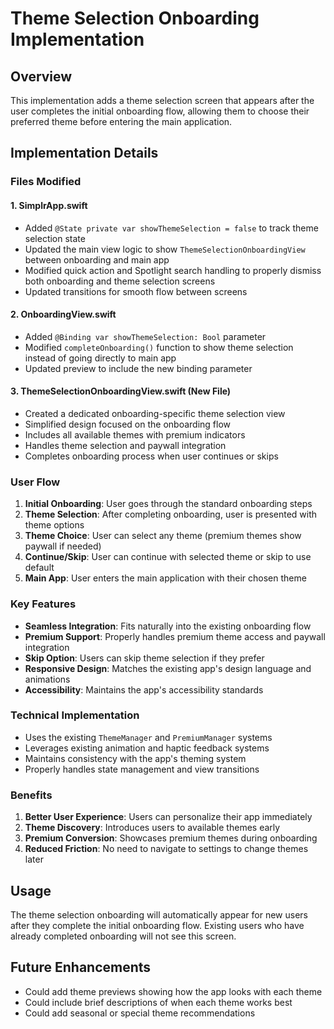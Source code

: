 # Theme Selection Onboarding Implementation

## Overview
This implementation adds a theme selection screen that appears after the user completes the initial onboarding flow, allowing them to choose their preferred theme before entering the main application.

## Implementation Details

### Files Modified

#### 1. SimplrApp.swift
- Added `@State private var showThemeSelection = false` to track theme selection state
- Updated the main view logic to show `ThemeSelectionOnboardingView` between onboarding and main app
- Modified quick action and Spotlight search handling to properly dismiss both onboarding and theme selection screens
- Updated transitions for smooth flow between screens

#### 2. OnboardingView.swift
- Added `@Binding var showThemeSelection: Bool` parameter
- Modified `completeOnboarding()` function to show theme selection instead of going directly to main app
- Updated preview to include the new binding parameter

#### 3. ThemeSelectionOnboardingView.swift (New File)
- Created a dedicated onboarding-specific theme selection view
- Simplified design focused on the onboarding flow
- Includes all available themes with premium indicators
- Handles theme selection and paywall integration
- Completes onboarding process when user continues or skips

### User Flow

1. **Initial Onboarding**: User goes through the standard onboarding steps
2. **Theme Selection**: After completing onboarding, user is presented with theme options
3. **Theme Choice**: User can select any theme (premium themes show paywall if needed)
4. **Continue/Skip**: User can continue with selected theme or skip to use default
5. **Main App**: User enters the main application with their chosen theme

### Key Features

- **Seamless Integration**: Fits naturally into the existing onboarding flow
- **Premium Support**: Properly handles premium theme access and paywall integration
- **Skip Option**: Users can skip theme selection if they prefer
- **Responsive Design**: Matches the existing app's design language and animations
- **Accessibility**: Maintains the app's accessibility standards

### Technical Implementation

- Uses the existing `ThemeManager` and `PremiumManager` systems
- Leverages existing animation and haptic feedback systems
- Maintains consistency with the app's theming system
- Properly handles state management and view transitions

### Benefits

1. **Better User Experience**: Users can personalize their app immediately
2. **Theme Discovery**: Introduces users to available themes early
3. **Premium Conversion**: Showcases premium themes during onboarding
4. **Reduced Friction**: No need to navigate to settings to change themes later

## Usage

The theme selection onboarding will automatically appear for new users after they complete the initial onboarding flow. Existing users who have already completed onboarding will not see this screen.

## Future Enhancements

- Could add theme previews showing how the app looks with each theme
- Could include brief descriptions of when each theme works best
- Could add seasonal or special theme recommendations